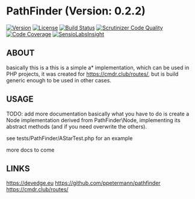 # PathFinder (Version: 0.2.2)
[![Version](http://img.shields.io/packagist/v/devedge/pathfinder.svg)](https://packagist.org/packages/devedge/pathfinder)
[![License](http://img.shields.io/packagist/l/devedge/pathfinder.svg)](https://github.com/ppetermann/pathfinder)
[![Build Status](https://scrutinizer-ci.com/g/ppetermann/pathfinder/badges/build.png?b=master)](https://scrutinizer-ci.com/g/ppetermann/pathfinder/build-status/master)
[![Scrutinizer Code Quality](https://scrutinizer-ci.com/g/ppetermann/pathfinder/badges/quality-score.png?b=master)](https://scrutinizer-ci.com/g/ppetermann/pathfinder/?branch=master)
[![Code Coverage](https://scrutinizer-ci.com/g/ppetermann/pathfinder/badges/coverage.png?b=master)](https://scrutinizer-ci.com/g/ppetermann/pathfinder/?branch=master)
[![SensioLabsInsight](https://insight.sensiolabs.com/projects/6a3a8401-9124-4139-a080-b06f9901fe16/mini.png)](https://insight.sensiolabs.com/projects/6a3a8401-9124-4139-a080-b06f9901fe16)

## ABOUT
basically this is a this is a simple a* implementation, which can be used in PHP projects,
it was created for https://cmdr.club/routes/, but is build generic enough to be used
in other cases.

## USAGE
TODO: add more documentation
basically what you have to do is create a Node implementation derived from PathFinder\Node,
implementing its abstract methods (and if you need overwrite the others).

see tests/PathFinder/AStarTest.php for an example

more docs to come

## LINKS
https://devedge.eu
https://github.com/ppetermann/pathfinder
https://cmdr.club/routes/
